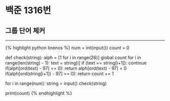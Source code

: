 # 백준 1316번

## 그룹 단어 체커

---

{% highlight python linenos %}
num = int(input())
count = 0

def check(string):
alph = [1 for i in range(26)]
global count
for i in range(len(string) - 1):
text = string[i]
if (text == string[i+1]):
continue
if(alph[ord(text) - 97] == 0):
return
alph[ord(text) - 97] = 0
if(alph[ord(string[i+1]) - 97] == 0):
return
count += 1

for i in range(num):
string = input()
check(string)

print(count)
{% endhighlight %}
